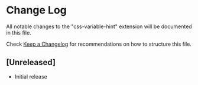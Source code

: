 # Change Log

All notable changes to the "css-variable-hint" extension will be documented in this file.

Check [Keep a Changelog](http://keepachangelog.com/) for recommendations on how to structure this file.

## [Unreleased]

- Initial release